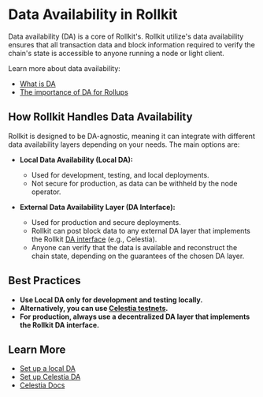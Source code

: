 # Data Availability in Rollkit

Data availability (DA) is a core of Rollkit's. Rollkit utilize's  data availability ensures that all transaction data and block information required to verify the chain's state is accessible to anyone running a node or light client.

Learn more about data availability:

- [What is DA](https://celestia.org/what-is-da/)
- [The importance of DA for Rollups](https://medium.com/zeeve/exploring-data-availability-layer-and-its-importance-in-rollups-0a4fbf2e0ffc)

## How Rollkit Handles Data Availability

Rollkit is designed to be DA-agnostic, meaning it can integrate with different data availability layers depending on your needs. The main options are:

- **Local Data Availability (Local DA):**
  - Used for development, testing, and local deployments.
  - Not secure for production, as data can be withheld by the node operator.

- **External Data Availability Layer (DA Interface):**
  - Used for production and secure deployments.
  - Rollkit can post block data to any external DA layer that implements the Rollkit [DA interface](https://github.com/rollkit/rollkit/blob/main/core/da/da.go#L11) (e.g., Celestia).
  - Anyone can verify that the data is available and reconstruct the chain state, depending on the guarantees of the chosen DA layer.

## Best Practices

- **Use Local DA only for development and testing locally.**
- **Alternatively, you can use [Celestia testnets](https://docs.celestia.org/how-to-guides/participate).**
- **For production, always use a decentralized DA layer that implements the Rollkit DA interface.**

## Learn More

- [Set up a local DA](/guides/da/local-da.md)
- [Set up Celestia DA](/guides/da/celestia-da.md)
- [Celestia Docs](https://docs.celestia.org/)

